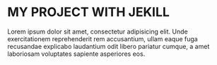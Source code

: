 # MY PROJECT WITH JEKILL

Lorem ipsum dolor sit amet, consectetur adipisicing elit. Unde exercitationem reprehenderit rem accusantium, ullam eaque fuga recusandae explicabo laudantium odit libero pariatur cumque, a amet laboriosam voluptates sapiente asperiores eos.


